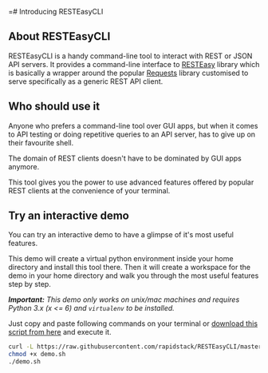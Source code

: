 =# Introducing RESTEasyCLI

## About RESTEasyCLI

RESTEasyCLI is a handy command-line tool to interact with REST or JSON API servers.
It provides a command-line interface to [RESTEasy](https://github.com/rapidstack/RESTEasy) library which is basically a wrapper around the popular [Requests](http://docs.python-requests.org) library customised to serve specifically as a generic REST API client.

## Who should use it

Anyone who prefers a command-line tool over GUI apps, but when it comes to API testing or doing repetitive queries to an API server, has to give up on their favourite shell.

The domain of REST clients doesn't have to be dominated by GUI apps anymore.

This tool gives you the power to use advanced features offered by popular REST clients at the convenience of your terminal.

## Try an interactive demo

You can try an interactive demo to have a glimpse of it's most useful features.

This demo will create a virtual python environment inside your home directory and install this tool there. Then it will create a workspace for the demo in your home directory and walk you through the most useful features step by step.

***Important:*** *This demo only works on unix/mac machines and requires Python 3.x (x <= 6) and `virtualenv` to be installed.*

Just copy and paste following commands on your terminal or [download this script from here](https://raw.githubusercontent.com/rapidstack/RESTEasyCLI/master/tools/demo.sh) and execute it.

```bash
curl -L https://raw.githubusercontent.com/rapidstack/RESTEasyCLI/master/tools/demo.sh -o demo.sh
chmod +x demo.sh
./demo.sh
```
